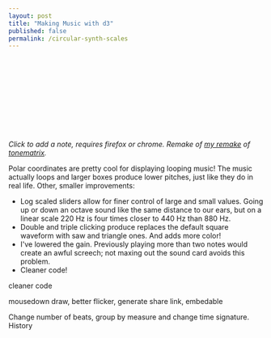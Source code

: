 ```yaml
---
layout: post
title: "Making Music with d3"
published: false
permalink: /circular-synth-scales
---
```


<svg id='synth'></svg>
<div id='synthSliders'></div>

*Click to add a note, requires firefox or chrome. Remake of [my remake](http://www.roadtolarissa.com/synth-scales/) of [tonematrix](http://tonematrix.audiotool.com/).*

Polar coordinates are pretty cool for displaying looping music! The music actually loops and larger boxes produce lower pitches, just like they do in real life. Other, smaller improvements:

- Log scaled sliders allow for finer control of large and small values. Going up or down an octave sound like the same distance to our ears, but on a linear scale 220 Hz is four times closer to 440 Hz than 880 Hz.  
- Double and triple clicking produce replaces the default square waveform with saw and triangle ones. And adds more color!
- I've lowered the gain. Previously playing more than two notes would create an awful screech; not maxing out the sound card avoids this problem.
- Cleaner code! 

cleaner code

mousedown draw, better flicker, generate share link, embedable

Change number of beats, group by measure and change time signature.
History

<script src="/javascripts/libs/d3.3.13.js" type="text/javascript"></script>
<script src="/javascripts/posts/synthScale.js" type="text/javascript"></script>
